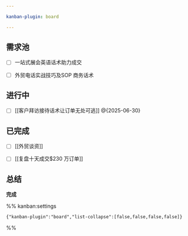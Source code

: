```yaml
---

kanban-plugin: board

---
```


## 需求池

- [ ] 一站式展会英语话术助力成交
- [ ] 外贸电话实战技巧及SOP 商务话术


## 进行中

- [ ] [[客户拜访接待话术让订单无处可逃]] @{2025-06-30}


## 已完成

- [ ] [[外贸谈资]]
- [ ] [[复盘十天成交$230 万订单]]


## 总结

**完成**




%% kanban:settings
```
{"kanban-plugin":"board","list-collapse":[false,false,false,false]}
```
%%